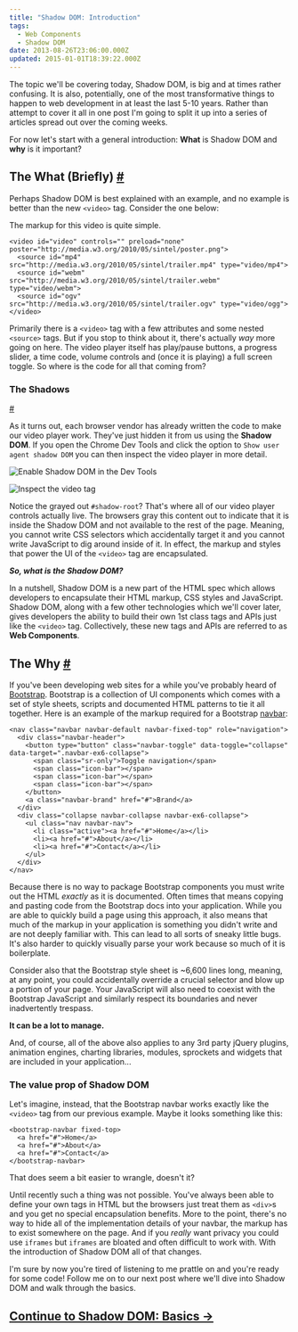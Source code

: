 ```yaml
---
title: "Shadow DOM: Introduction"
tags:
  - Web Components
  - Shadow DOM
date: 2013-08-26T23:06:00.000Z
updated: 2015-01-01T18:39:22.000Z
---
```


The topic we'll be covering today, Shadow DOM, is big and at times rather confusing. It is also, potentially, one of the most transformative things to happen to web development in at least the last 5-10 years. Rather than attempt to cover it all in one post I'm going to split it up into a series of articles spread out over the coming weeks.

For now let's start with a general introduction: **What** is Shadow DOM and **why** is it important?

## The What (Briefly) [#](#)

Perhaps Shadow DOM is best explained with an example, and no example is better than the new `<video>` tag. Consider the one below:

The markup for this video is quite simple.

    <video id="video" controls="" preload="none" poster="http://media.w3.org/2010/05/sintel/poster.png">
      <source id="mp4" src="http://media.w3.org/2010/05/sintel/trailer.mp4" type="video/mp4">
      <source id="webm" src="http://media.w3.org/2010/05/sintel/trailer.webm" type="video/webm">
      <source id="ogv" src="http://media.w3.org/2010/05/sintel/trailer.ogv" type="video/ogg">
    </video>
    

Primarily there is a `<video>` tag with a few attributes and some nested `<source>` tags. But if you stop to think about it, there's actually *way* more going on here. The video player itself has play/pause buttons, a progress slider, a time code, volume controls and (once it is playing) a full screen toggle. So where is the code for all that coming from?

### The Shadows

[#](#)

As it turns out, each browser vendor has already written the code to make our video player work. They've just hidden it from us using the **Shadow DOM**. If you open the Chrome Dev Tools and click the option to `Show user agent shadow DOM` you can then inspect the video player in more detail.

![Enable Shadow DOM in the Dev Tools](/images/2015/01/show-shadow-dom.png)

![Inspect the video tag](/images/2015/01/video-shadow-dom.png)

Notice the grayed out `#shadow-root`? That's where all of our video player controls actually live. The browsers gray this content out to indicate that it is inside the Shadow DOM and not available to the rest of the page. Meaning, you cannot write CSS selectors which accidentally target it and you cannot write JavaScript to dig around inside of it. In effect, the markup and styles that power the UI of the `<video>` tag are encapsulated.

***So, what is the Shadow DOM?***

In a nutshell, Shadow DOM is a new part of the HTML spec which allows developers to encapsulate their HTML markup, CSS styles and JavaScript. Shadow DOM, along with a few other technologies which we'll cover later, gives developers the ability to build their own 1st class tags and APIs just like the `<video>` tag. Collectively, these new tags and APIs are referred to as **Web Components**.

## The Why [#](#)

If you've been developing web sites for a while you've probably heard of [Bootstrap](http://getbootstrap.com/). Bootstrap is a collection of UI components which comes with a set of style sheets, scripts and documented HTML patterns to tie it all together. Here is an example of the markup required for a Bootstrap [navbar](http://getbootstrap.com/components/#navbar):

    <nav class="navbar navbar-default navbar-fixed-top" role="navigation">
      <div class="navbar-header">
        <button type="button" class="navbar-toggle" data-toggle="collapse" data-target=".navbar-ex6-collapse">
          <span class="sr-only">Toggle navigation</span>
          <span class="icon-bar"></span>
          <span class="icon-bar"></span>
          <span class="icon-bar"></span>
        </button>
        <a class="navbar-brand" href="#">Brand</a>
      </div>
      <div class="collapse navbar-collapse navbar-ex6-collapse">
        <ul class="nav navbar-nav">
          <li class="active"><a href="#">Home</a></li>
          <li><a href="#">About</a></li>
          <li><a href="#">Contact</a></li>
        </ul>
      </div>
    </nav>
    

Because there is no way to package Bootstrap components you must write out the HTML *exactly* as it is documented. Often times that means copying and pasting code from the Bootstrap docs into your application. While you are able to quickly build a page using this approach, it also means that much of the markup in your application is something you didn't write and are not deeply familiar with. This can lead to all sorts of sneaky little bugs. It's also harder to quickly visually parse your work because so much of it is boilerplate.

Consider also that the Bootstrap style sheet is ~6,600 lines long, meaning, at any point, you could accidentally override a crucial selector and blow up a portion of your page. Your JavaScript will also need to coexist with the Bootstrap JavaScript and similarly respect its boundaries and never inadvertently trespass.

**It can be a lot to manage.**

And, of course, all of the above also applies to any 3rd party jQuery plugins, animation engines, charting libraries, modules, sprockets and widgets that are included in your application...

### The value prop of Shadow DOM

Let's imagine, instead, that the Bootstrap navbar works exactly like the `<video>` tag from our previous example. Maybe it looks something like this:

    <bootstrap-navbar fixed-top>
      <a href="#">Home</a>
      <a href="#">About</a>
      <a href="#">Contact</a>
    </bootstrap-navbar>
    

That does seem a bit easier to wrangle, doesn't it?

Until recently such a thing was not possible. You've always been able to define your own tags in HTML but the browsers just treat them as `<div>`s and you get no special encapsulation benefits. More to the point, there's no way to hide all of the implementation details of your navbar, the markup has to exist somewhere on the page. And if you *really* want privacy you could use `iframes` but `iframes` are bloated and often difficult to work with. With the introduction of Shadow DOM all of that changes.

I'm sure by now you're tired of listening to me prattle on and you're ready for some code! Follow me on to our next post where we'll dive into Shadow DOM and walk through the basics.

## [Continue to Shadow DOM: Basics →](/blog/2013/08/27/shadow-dom-the-basics/)
